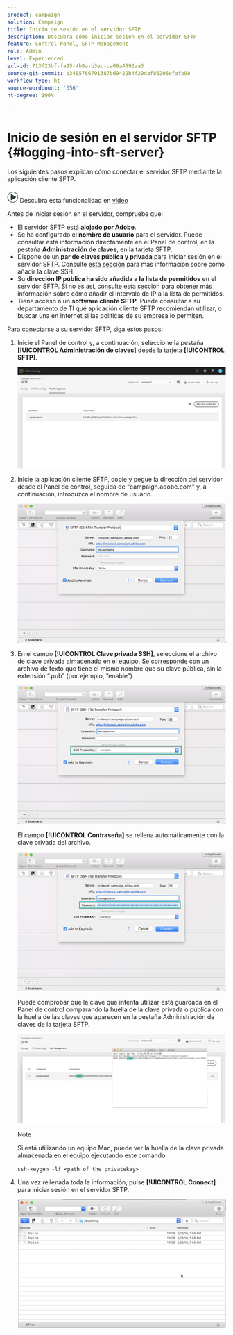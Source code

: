 ```yaml
---
product: campaign
solution: Campaign
title: Inicio de sesión en el servidor SFTP
description: Descubra cómo iniciar sesión en el servidor SFTP
feature: Control Panel, SFTP Management
role: Admin
level: Experienced
exl-id: 713f23bf-fa95-4b8a-b3ec-ca06a4592aa3
source-git-commit: a3485766791387bd9422b4f29daf86296efafb98
workflow-type: ht
source-wordcount: '356'
ht-degree: 100%

---
```


# Inicio de sesión en el servidor SFTP {#logging-into-sft-server}

Los siguientes pasos explican cómo conectar el servidor SFTP mediante la aplicación cliente SFTP.

![](assets/do-not-localize/how-to-video.png) Descubra esta funcionalidad en [vídeo](https://video.tv.adobe.com/v/27263?quality=12)

Antes de iniciar sesión en el servidor, compruebe que:

* El servidor SFTP está **alojado por Adobe**.
* Se ha configurado el **nombre de usuario** para el servidor. Puede consultar esta información directamente en el Panel de control, en la pestaña **Administración de claves**, en la tarjeta SFTP.
* Dispone de un **par de claves pública y privada** para iniciar sesión en el servidor SFTP. Consulte [esta sección](../../sftp/using/key-management.md) para más información sobre cómo añadir la clave SSH.
* Su **dirección IP pública ha sido añadida a la lista de permitidos** en el servidor SFTP. Si no es así, consulte [esta sección](../../sftp/using/ip-range-allow-listing.md) para obtener más información sobre cómo añadir el intervalo de IP a la lista de permitidos.
* Tiene acceso a un **software cliente SFTP**. Puede consultar a su departamento de TI qué aplicación cliente SFTP recomiendan utilizar, o buscar una en Internet si las políticas de su empresa lo permiten.

Para conectarse a su servidor SFTP, siga estos pasos:

1. Inicie el Panel de control y, a continuación, seleccione la pestaña **[!UICONTROL Administración de claves]** desde la tarjeta **[!UICONTROL SFTP]**.

   ![](assets/sftp_card.png)

1. Inicie la aplicación cliente SFTP, copie y pegue la dirección del servidor desde el Panel de control, seguida de &quot;campaign.adobe.com&quot; y, a continuación, introduzca el nombre de usuario.

   ![](assets/do-not-localize/connect1.png)

1. En el campo **[!UICONTROL Clave privada SSH]**, seleccione el archivo de clave privada almacenado en el equipo. Se corresponde con un archivo de texto que tiene el mismo nombre que su clave pública, sin la extensión “.pub” (por ejemplo, “enable”).

   ![](assets/do-not-localize/connect2.png)

   El campo **[!UICONTROL Contraseña]** se rellena automáticamente con la clave privada del archivo.

   ![](assets/do-not-localize/connect3.png)

   Puede comprobar que la clave que intenta utilizar está guardada en el Panel de control comparando la huella de la clave privada o pública con la huella de las claves que aparecen en la pestaña Administración de claves de la tarjeta SFTP.

   ![](assets/fingerprint_compare.png)

   >[!NOTE]
   >
   >Si está utilizando un equipo Mac, puede ver la huella de la clave privada almacenada en el equipo ejecutando este comando:
   >
   >`ssh-keygen -lf <path of the privatekey>`

1. Una vez rellenada toda la información, pulse **[!UICONTROL Connect]** para iniciar sesión en el servidor SFTP.

   ![](assets/do-not-localize/sftpconnected.png)
